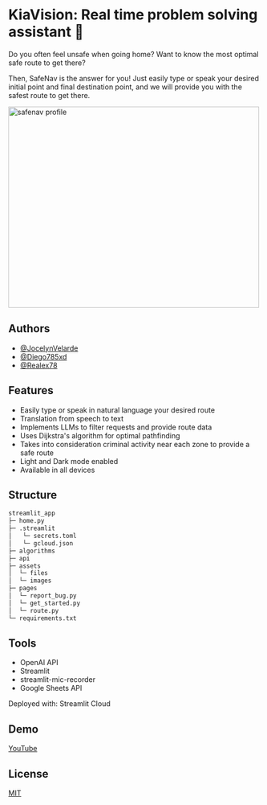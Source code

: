 
# KiaVision: Real time problem solving assistant 🤖

Do you often feel unsafe when going home? Want to know the most optimal safe route to get there?

Then, SafeNav is the answer for you! Just easily type or speak your desired initial point and final destination point, and we will provide you with the safest route to get there.

<img src="https://github.com/JocelynVelarde/SafeNav/assets/70779495/2f9e2f64-8409-40bc-8f4c-44c70a0bc079" alt="safenav profile" width="500" height="400">

## Authors

- [@JocelynVelarde](https://github.com/JocelynVelarde)
- [@Diego785xd](https://github.com/Diego785xd)
- [@Realex78](https://github.com/Realex78)

## Features

- Easily type or speak in natural language your desired route
- Translation from speech to text
- Implements LLMs to filter requests and provide route data
- Uses Dijkstra's algorithm for optimal pathfinding
- Takes into consideration criminal activity near each zone to provide a safe route
- Light and Dark mode enabled
- Available in all devices


## Structure
```bash
streamlit_app 
├─ home.py
├─ .streamlit
│   └─ secrets.toml
│   └─ gcloud.json
├─ algorithms
├─ api
├─ assets
│  └─ files
│  └─ images
├─ pages
│  └─ report_bug.py
│  └─ get_started.py
│  └─ route.py
└─ requirements.txt
```

## Tools

- OpenAI API
- Streamlit
- streamlit-mic-recorder
- Google Sheets API

Deployed with: Streamlit Cloud

## Demo

[YouTube](https://www.youtube.com/watch?v=poZN7ochd2Y&t=22s)


## License

[MIT](https://choosealicense.com/licenses/mit/)


